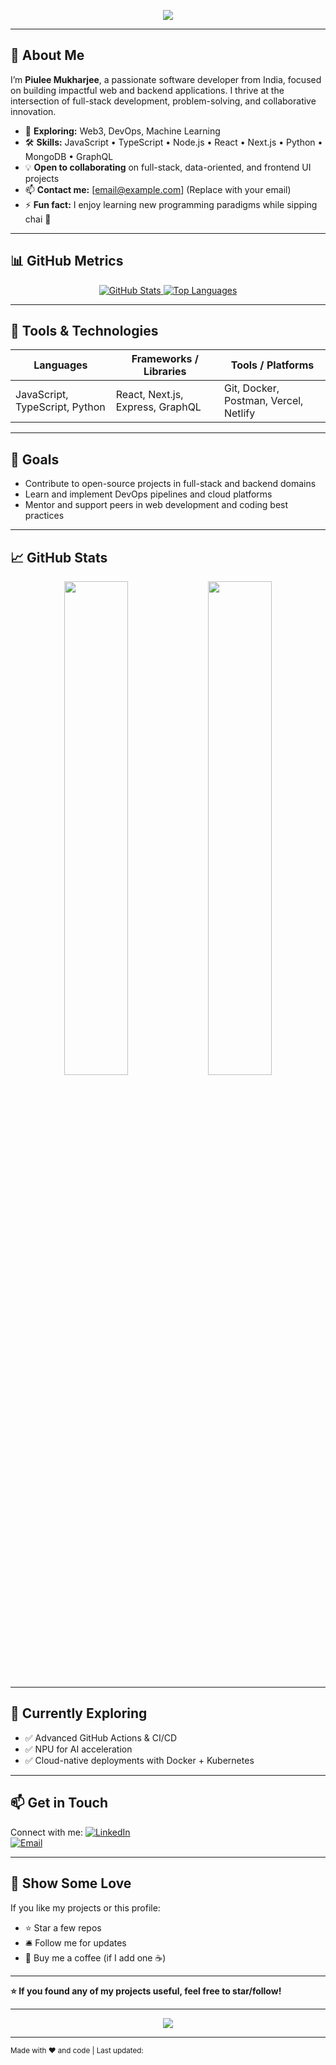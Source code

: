 <!-- Animated Header -->
<p align="center">
  <img src="https://capsule-render.vercel.app/api?type=waving&text=Hi👋,I'm%20Piulee%20Mukharjee&color=gradient&height=80" />
</p>


---

## 👋 About Me

I’m **Piulee Mukharjee**, a passionate software developer from India, focused on building impactful web and backend applications. I thrive at the intersection of full-stack development, problem-solving, and collaborative innovation.

- 🌱 **Exploring:** Web3, DevOps, Machine Learning
- 🛠 **Skills:** JavaScript • TypeScript • Node.js • React • Next.js • Python • MongoDB • GraphQL
- 💡 **Open to collaborating** on full-stack, data-oriented, and frontend UI projects
- 📫 **Contact me:** [email@example.com] (Replace with your email)
- ⚡ **Fun fact:** I enjoy learning new programming paradigms while sipping chai 🙂

---

## 📊 GitHub Metrics

<p align="center">
  <a href="https://github.com/piuleeMukharjee">
    <img src="https://github-readme-stats.vercel.app/api?username=piuleeMukharjee&show_icons=true&theme=tokyonight" alt="GitHub Stats" />
  </a>
  
  <a href="https://github.com/piuleeMukharjee?tab=repositories">
    <img src="https://github-readme-stats.vercel.app/api/top-langs/?username=piuleeMukharjee&layout=compact&theme=tokyonight" alt="Top Languages" />
  </a>
</p>

---

## 🧰 Tools & Technologies

| Languages | Frameworks / Libraries | Tools / Platforms |
|-----------|-------------------------|--------------------|
| JavaScript, TypeScript, Python | React, Next.js, Express, GraphQL | Git, Docker, Postman, Vercel, Netlify |

---

## 🎯 Goals

- Contribute to open-source projects in full-stack and backend domains
- Learn and implement DevOps pipelines and cloud platforms
- Mentor and support peers in web development and coding best practices

---



## 📈 GitHub Stats

<p align="center">
  <img src="https://github-readme-stats.vercel.app/api?username=piuleeMukharjee&show_icons=true&theme=tokyonight" width="45%" />
  <img src="https://github-readme-stats.vercel.app/api/top-langs/?username=piuleeMukharjee&layout=compact&theme=tokyonight" width="45%" />
</p>

---

## 🧠 Currently Exploring

- ✅ Advanced GitHub Actions & CI/CD
- ✅ NPU for AI acceleration
- ✅ Cloud-native deployments with Docker + Kubernetes

---

## 📫 Get in Touch

Connect with me:
[![LinkedIn](https://img.shields.io/badge/LinkedIn-blue?style=social&logo=linkedin)](https://www.linkedin.com/in/piulee-mukharjee-14a54b266/)  
[![Email](https://img.shields.io/badge/Email-Draft-white?style=social&logo=gmail)](piuleemukharjee@gmail.com)

---

## 🌟 Show Some Love

If you like my projects or this profile:
- ⭐️ Star a few repos
- 🛎 Follow me for updates
- 🍩 Buy me a coffee (if I add one ☕)

---

**⭐️ If you found any of my projects useful, feel free to star/follow!**

---

<p align="center">
  <img src="https://capsule-render.vercel.app/api?type=waving&text=Thanks%20for%20visiting!&color=gradient&height=80" />
</p>

---

<sub>Made with ♥️ and code | Last updated: <!-- [[UPDATE_DATE]] --> </sub>
